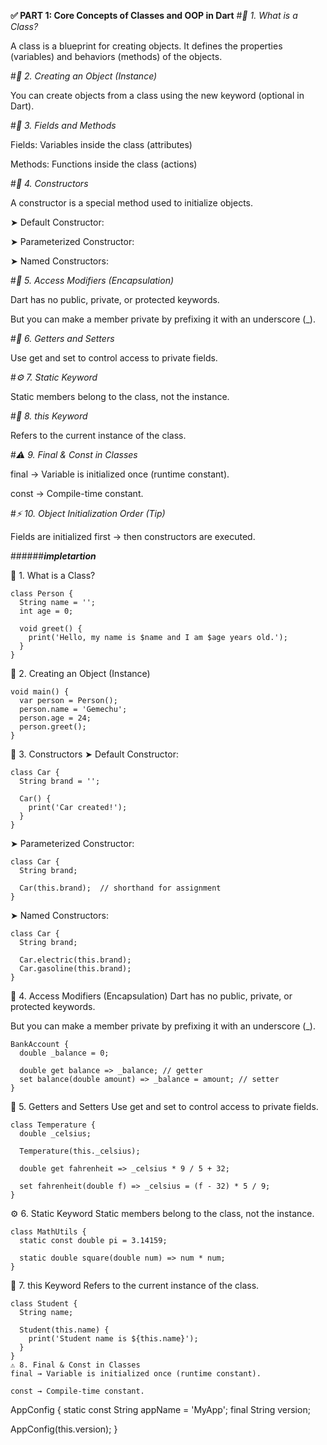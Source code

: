 **✅ PART 1: Core Concepts of Classes and OOP in Dart**
#*🎯 1. What is a Class?*

A class is a blueprint for creating objects. It defines the properties (variables) and behaviors (methods) of the objects.

#*🔑 2. Creating an Object (Instance)*

You can create objects from a class using the new keyword (optional in Dart).

#*🧱 3. Fields and Methods*

Fields: Variables inside the class (attributes)


Methods: Functions inside the class (actions)

#*🔧 4. Constructors*

A constructor is a special method used to initialize objects.

➤ Default Constructor:

➤ Parameterized Constructor:

➤ Named Constructors:

#*🔐 5. Access Modifiers (Encapsulation)*

Dart has no public, private, or protected keywords.


But you can make a member private by prefixing it with an underscore (_).



#*🌟 6. Getters and Setters*

Use get and set to control access to private fields.

#*⚙️ 7. Static Keyword*

Static members belong to the class, not the instance.

#*🔄 8. this Keyword*

Refers to the current instance of the class.

#*⚠️ 9. Final & Const in Classes*

final → Variable is initialized once (runtime constant).


const → Compile-time constant.

#*⚡ 10. Object Initialization Order (Tip)*

Fields are initialized first → then constructors are executed.

######***impletartion***

🎯 1. What is a Class?

```
class Person {
  String name = '';
  int age = 0;

  void greet() {
    print('Hello, my name is $name and I am $age years old.');
  }
}
```
🔑 2. Creating an Object (Instance)
```
void main() {
  var person = Person();
  person.name = 'Gemechu';
  person.age = 24;
  person.greet();
}
```

🔧 3. Constructors
➤ Default Constructor:
```
class Car {
  String brand = '';

  Car() {
    print('Car created!');
  }
}
```

➤ Parameterized Constructor:
```
class Car {
  String brand;

  Car(this.brand);  // shorthand for assignment
}
```
➤ Named Constructors:
```
class Car {
  String brand;

  Car.electric(this.brand);
  Car.gasoline(this.brand);
}
```
🔐 4. Access Modifiers (Encapsulation)
Dart has no public, private, or protected keywords.

But you can make a member private by prefixing it with an underscore (_).
```
BankAccount {
  double _balance = 0;

  double get balance => _balance; // getter
  set balance(double amount) => _balance = amount; // setter
}
```
🌟 5. Getters and Setters
Use get and set to control access to private fields.
```
class Temperature {
  double _celsius;

  Temperature(this._celsius);

  double get fahrenheit => _celsius * 9 / 5 + 32;

  set fahrenheit(double f) => _celsius = (f - 32) * 5 / 9;
}
```
⚙️ 6. Static Keyword
Static members belong to the class, not the instance.
```
class MathUtils {
  static const double pi = 3.14159;

  static double square(double num) => num * num;
}
```
🔄 7. this Keyword
Refers to the current instance of the class.

```
class Student {
  String name;
  
  Student(this.name) {
    print('Student name is ${this.name}');
  }
}
⚠️ 8. Final & Const in Classes
final → Variable is initialized once (runtime constant).

const → Compile-time constant.
```
 AppConfig {
  static const String appName = 'MyApp';
  final String version;

  AppConfig(this.version);
}
```